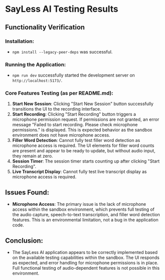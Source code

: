 # SayLess AI Testing Results

## Functionality Verification

### Installation:
- `npm install --legacy-peer-deps` was successful.

### Running the Application:
- `npm run dev` successfully started the development server on `http://localhost:5173/`.

### Core Features Testing (as per README.md):
1. **Start New Session**: Clicking "Start New Session" button successfully transitions the UI to the recording interface.
2. **Start Recording**: Clicking "Start Recording" button triggers a microphone permission request. If permissions are not granted, an error message "Failed to start recording. Please check microphone permissions." is displayed. This is expected behavior as the sandbox environment does not have microphone access.
3. **Filler Word Detection**: Cannot fully test filler word detection as microphone access is required. The UI elements for filler word counts are present and appear to be ready to update, but without audio input, they remain at zero.
4. **Session Timer**: The session timer starts counting up after clicking "Start Recording".
5. **Live Transcript Display**: Cannot fully test live transcript display as microphone access is required.

## Issues Found:
- **Microphone Access**: The primary issue is the lack of microphone access within the sandbox environment, which prevents full testing of the audio capture, speech-to-text transcription, and filler word detection features. This is an environmental limitation, not a bug in the application code.

## Conclusion:
- The SayLess AI application appears to be correctly implemented based on the available testing capabilities within the sandbox. The UI responds as expected, and error handling for microphone permissions is in place. Full functional testing of audio-dependent features is not possible in this environment.

